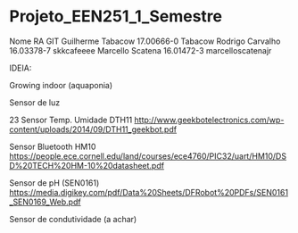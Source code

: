 # Projeto_EEN251_1_Semestre 
Nome               RA         GIT 
Guilherme Tabacow  17.00666-0 Tabacow 
Rodrigo Carvalho   16.03378-7 skkcafeeee 
Marcello Scatena   16.01472-3 marcelloscatenajr



IDEIA:

Growing indoor (aquaponia)

Sensor de luz

23 Sensor Temp. Umidade DTH11
http://www.geekbotelectronics.com/wp-content/uploads/2014/09/DTH11_geekbot.pdf

Sensor Bluetooth HM10
https://people.ece.cornell.edu/land/courses/ece4760/PIC32/uart/HM10/DSD%20TECH%20HM-10%20datasheet.pdf

Sensor de pH (SEN0161)
https://media.digikey.com/pdf/Data%20Sheets/DFRobot%20PDFs/SEN0161_SEN0169_Web.pdf

Sensor de condutividade (a achar)
